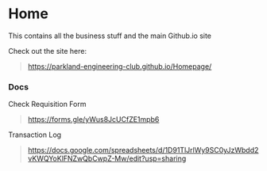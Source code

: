 # Home
This contains all the business stuff and the main Github.io site

Check out the site here:

> <https://parkland-engineering-club.github.io/Homepage/>


### Docs

Check Requisition Form

> <https://forms.gle/yWus8JcUCfZE1mpb6>

Transaction Log

> <https://docs.google.com/spreadsheets/d/1D91TlJrlWy9SC0yJzWbdd2vKWQYoKlFNZwQbCwpZ-Mw/edit?usp=sharing>
